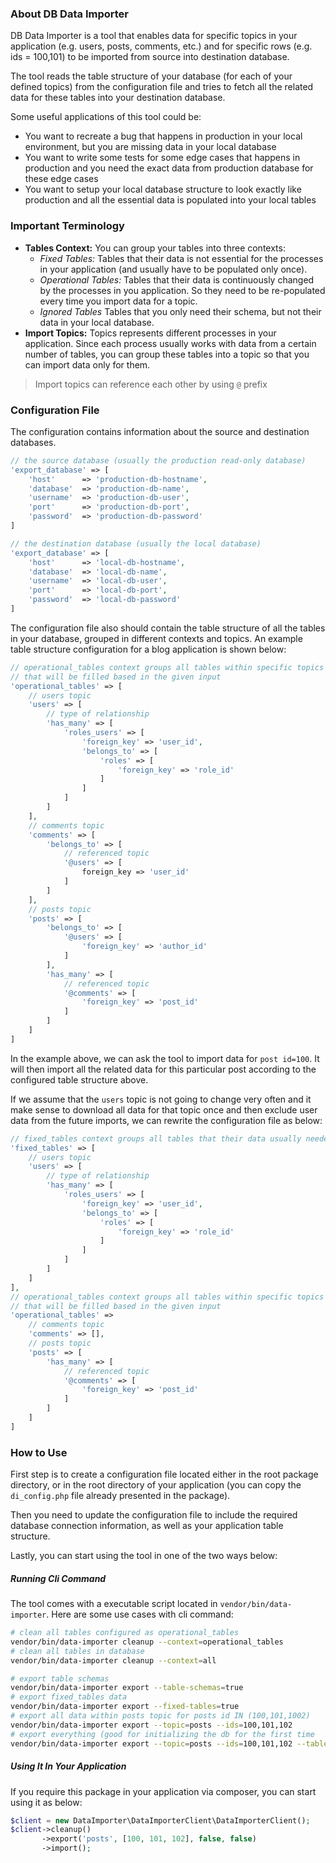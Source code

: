 ### About DB Data Importer
DB Data Importer is a tool that enables data for specific topics in your application (e.g. users, posts, comments, etc.) and for specific rows (e.g. ids = 100,101) to be imported from source into destination database.

The tool reads the table structure of your database (for each of your defined topics) from the configuration file and tries to fetch all the related data for these tables into your destination database.
 
Some useful applications of this tool could be:
* You want to recreate a bug that happens in production in your local environment, but you are missing data in your local database
* You want to write some tests for some edge cases that happens in production and you need the exact data from production database for these edge cases
* You want to setup your local database structure to look exactly like production and all the essential data is populated into your local tables

### Important Terminology
* **Tables Context:** You can group your tables into three contexts:
    * *Fixed Tables:* Tables that their data is not essential for the processes in your application (and usually have to be populated only once).
    * *Operational Tables:* Tables that their data is continuously changed by the processes in you application. So they need to be re-populated every time you import data for a topic.
    * *Ignored Tables* Tables that you only need their schema, but not their data in your local database.
* **Import Topics:** Topics represents different processes in your application. Since each process usually works with data from a certain number of tables, you can group these tables into a topic so that you can import data only for them.
> Import topics can reference each other by using `@` prefix

### Configuration File
The configuration contains information about the source and destination databases.

```php
// the source database (usually the production read-only database)
'export_database' => [
    'host'      => 'production-db-hostname',
    'database'  => 'production-db-name',
    'username'  => 'production-db-user',
    'port'      => 'production-db-port',
    'password'  => 'production-db-password'
]
```

```php
// the destination database (usually the local database)
'export_database' => [
    'host'      => 'local-db-hostname',
    'database'  => 'local-db-name',
    'username'  => 'local-db-user',
    'port'      => 'local-db-port',
    'password'  => 'local-db-password'
]
```

The configuration file also should contain the table structure of all the tables in your database, grouped in different contexts and topics. An example table structure configuration for a blog application is shown below:

```php
// operational_tables context groups all tables within specific topics
// that will be filled based in the given input 
'operational_tables' => [
    // users topic
    'users' => [
        // type of relationship
        'has_many' => [
            'roles_users' => [
                'foreign_key' => 'user_id',
                'belongs_to' => [
                    'roles' => [
                        'foreign_key' => 'role_id'
                    ]
                ]
            ]
        ]
    ],
    // comments topic
    'comments' => [
        'belongs_to' => [
            // referenced topic
            '@users' => [
                foreign_key => 'user_id'
            ]
        ]
    ],
    // posts topic
    'posts' => [
        'belongs_to' => [
            '@users' => [
                'foreign_key' => 'author_id'
            ]
        ],
        'has_many' => [
            // referenced topic
            '@comments' => [
                'foreign_key' => 'post_id'
            ]
        ]
    ]
]
```

In the example above, we can ask the tool to import data for `post id=100`. It will then import all the related data for this particular post according to the configured table structure above. 

If we assume that the `users` topic is not going to change very often and it make sense to download all data for that topic once and then exclude user data from the future imports, we can rewrite the configuration file as below:

```php
// fixed_tables context groups all tables that their data usually needed only once.
'fixed_tables' => [
    // users topic
    'users' => [
        // type of relationship
        'has_many' => [
            'roles_users' => [
                'foreign_key' => 'user_id',
                'belongs_to' => [
                    'roles' => [
                        'foreign_key' => 'role_id'
                    ]
                ]
            ]
        ]
    ]
],
// operational_tables context groups all tables within specific topics
// that will be filled based in the given input 
'operational_tables' =>
    // comments topic
    'comments' => [],
    // posts topic
    'posts' => [
        'has_many' => [
            // referenced topic
            '@comments' => [
                'foreign_key' => 'post_id'
            ]
        ]
    ]
]
```

### How to Use
First step is to create a configuration file located either in the root package directory, or in the root directory of your application (you can copy the `di_config.php` file already presented in the package).

Then you need to update the configuration file to include the required database connection information, as well as your application table structure.

Lastly, you can start using the tool in one of the two ways below:

##### Running Cli Command
The tool comes with a executable script located in `vendor/bin/data-importer`. Here are some use cases with cli command:
```bash
# clean all tables configured as operational_tables
vendor/bin/data-importer cleanup --context=operational_tables
# clean all tables in database
vendor/bin/data-importer cleanup --context=all
```

```bash
# export table schemas
vendor/bin/data-importer export --table-schemas=true
# export fixed_tables data
vendor/bin/data-importer export --fixed-tables=true
# export all data within posts topic for posts id IN (100,101,1002) 
vendor/bin/data-importer export --topic=posts --ids=100,101,102
# export everything (good for initializing the db for the first time
vendor/bin/data-importer export --topic=posts --ids=100,101,102 --table-schemas=true --fixed-tables=true 
```

##### Using It In Your Application
If you require this package in your application via composer, you can start using it as below:
```php
$client = new DataImporter\DataImporterClient\DataImporterClient();
$client->cleanup()
       ->export('posts', [100, 101, 102], false, false)
       ->import();
```
